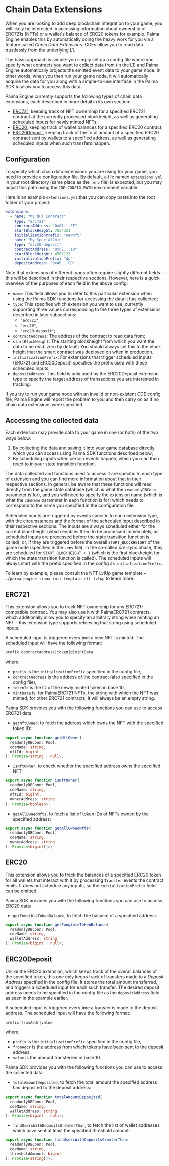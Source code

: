 # Chain Data Extensions

When you are looking to add deep blockchain integration to your game, you will likely be interested in accessing information about ownership of ERC721s (NFTs) or a wallet's balance of ERC20 tokens for example. Paima Engine enables this by automatically doing the heavy work for you via a feature called _Chain Data Extensions_. CDEs allow you to read data trustlessly from the underlying L1.

The basic approach is simple: you simply set up a config file where you specify what contracts you want to collect data from (in the L1) and Paima Engine automatically projects the emitted event data to your game node. In other words, when you then run your game node, it will automatically acquire the data for you along with a simple-to-use interface in the Paima SDK to allow you to access this data.

Paima Engine currently supports the following types of chain data extensions, each described in more detail in its own section:
 - [ERC721](#erc721), keeping track of NFT ownership for a specified ERC721 contract at the currently processed blockheight, as well as generating scheduled inputs for newly minted NFTs;
 - [ERC20](#erc20), keeping track of wallet balances for a specified ERC20 contract;
 - [ERC20Deposit](#erc20deposit), keeping track of the total amount of a specified ERC20 contract sent by wallets to a specified address, as well as generating scheduled inputs when such transfers happen.

## Configuration

To specify which chain data extensions you are using for your game, you need to provide a configuration file. By default, a file named `extensions.yml` in your root directory (same place as the `.env` file) is expected, but you may adjust this path using the `CDE_CONFIG_PATH` environment variable. 

Here is an example `extensions.yml` that you can copy paste into the root folder of your project:

```yaml
extensions:
  - name: "My NFT Contract"
    type: "erc721"
    contractAddress: "0x01...EF"
    startBlockHeight: 7654321
    initializationPrefix: "newnft"
  - name: "My SpecialCoin"
    type: "erc20-deposit"
    contractAddress: "0xFE...10"
    startBlockHeight: 4567123
    initializationPrefix: "dp"
    depositAddress: "0xAB...CD"
```

Note that extensions of different types often require slightly different fields &ndash; this will be described in their respective sections. However, here is a quick overview of the purposes of each field in the above config:

 - `name`: This field allows you to refer to this particular extension when using the Paima SDK functions for accessing the data it has collected;
 - `type`: This specifies which extension you want to use, currently supporting three values corresponding to the three types of extensions described in later subsections:
   - `"erc721"`,
   - `"erc20"`,
   - `"erc20-deposit"`;
 - `contractAddress`: The address of the contract to read data from;
 - `startBlockHeight`: The starting blockheight from which you want the data to be read, zero by default; You should always set this to the block height that the smart contract was deployed on when in production.
 - `initializationPrefix`: For extensions that trigger scheduled inputs (ERC721 and ERC20Deposit) specifies the prefix used with these scheduled inputs;
 - `depositAddress`: This field is only used by the ERC20Deposit extension type to specify the target address of transactions you are interested in tracking.

If you try to run your game node with an invalid or non-existent CDE config file, Paima Engine will report the problem to you and then carry on as if no chain data extensions were specified.

## Accessing the collected data

Each extension may provide data to your game in one (or both) of the two ways below:
 1. By collecting the data and saving it into your game database directly, which you can access using Paima SDK functions described below;
 2. By scheduling inputs when certain events happen, which you can then react to in your state transition function.

The data collected and functions used to access it are specific to each type of extension and you can find more information about that in their respective sections. In general, be aware that these functions will read directly from the game state database (which is what the `readonlyDBConn` parameter is for), and you will need to specify the extension name (which is what the `cdeName` parameter in each function is for) which needs to correspond to the name you specified in the configuration file.

Scheduled inputs are triggered by events specific to each extension type, with the circumstances and the format of the scheduled input described in their respective sections. The inputs are always scheduled either for the current blockheight (which enables them to be processed immediately, as scheduled inputs are processed before the state transition function is called), or, if they are triggered before the overall `START_BLOCKHEIGHT` of the game node (specified in the `.env` file), in the so-called _pre-sync_ phase, they are scheduled for `START_BLOCKHEIGHT + 1` (which is the first blockheight for which the state transition function is called). The scheduled inputs will always start with the prefix specified in the config as `initializationPrefix`.

To learn by example, please consult the NFT LvlUp game template &ndash; `./paima-engine-linux init template nft-lvlup` to learn more.

## ERC721

This extension allows you to track NFT ownership for any ERC721-compatible contract. You may also use it with PaimaERC721 contracts, which additionally allow you to specify an arbitrary string when minting an NFT &ndash; this extension type supports retrieving that string using scheduled inputs.

A scheduled input is triggered everytime a new NFT is minted. The scheduled input will have the following format:

```
prefix|contractAddress|tokenId|mintData
```

where:

- `prefix` is the `initializationPrefix` specified in the config file,
- `contractAddress` is the address of the contract (also specified in the config file),
- `tokenId` is the ID of the newly minted token in base 10,
- `mintData` is, for PaimaERC721 NFTs, the string with which the NFT was minted; for other ERC721 contracts, it will always be an empty string.

Paima SDK provides you with the following functions you can use to access ERC721 data:

- `getNftOwner`, to fetch the address which owns the NFT with the specified token ID:

```ts
export async function getNftOwner(
  readonlyDBConn: Pool,
  cdeName: string,
  nftId: bigint
): Promise<string | null>;
```

- `isNftOwner`, to check whether the specified address owns the specified NFT:

```ts
export async function isNftOwner(
  readonlyDBConn: Pool,
  cdeName: string,
  nftId: bigint,
  ownerAddress: string
): Promise<boolean>;
```

- `getAllOwnedNfts`, to fetch a list of token IDs of NFTs owned by the specified address:

```ts
export async function getAllOwnedNfts(
  readonlyDBConn: Pool,
  cdeName: string,
  ownerAddress: string
): Promise<bigint[]>;
```


## ERC20

This extension allows you to track the balances of a specified ERC20 token for all wallets that interact with it by processing `Transfer` events the contract emits. It does not schedule any inputs, so the `initializationPrefix` field can be omitted.

Paima SDK provides you with the following functions you can use to access ERC20 data:

- `getFungibleTokenBalance`, to fetch the balance of a specified address:

```ts
export async function getFungibleTokenBalance(
  readonlyDBConn: Pool,
  cdeName: string,
  walletAddress: string
): Promise<bigint | null>;
```

## ERC20Deposit

Unlike the ERC20 extension, which keeps track of the overall balances of the specified token, this one only keeps track of transfers made to a _Deposit Address_ specified in the config file. It stores the total amount transferred, and triggers a scheduled input for each such transfer. The desired deposit address needs to be specified in the config file as the `depositAddress` field as seen in the example earlier.

A scheduled input is triggered everytime a transfer is made to the deposit address. The scheduled input will have the following format:

```
prefix|fromAddr|value
```

where:

- `prefix` is the `initializationPrefix` specified in the config file,
- `fromAddr` is the address from which tokens have been sent to the deposit address,
- `value` is the amount transferred in base 10.

Paima SDK provides you with the following functions you can use to access the collected data:

- `totalAmountDeposited`, to fetch the total amount the specified address has deposited to the deposit address:

```ts
export async function totalAmountDeposited(
  readonlyDBConn: Pool,
  cdeName: string,
  walletAddress: string
): Promise<bigint | null>;
```

- `findUsersWithDepositsGreaterThan`, to fetch the list of wallet addresses which have sent at least the specified threshold amount:

```ts
export async function findUsersWithDepositsGreaterThan(
  readonlyDBConn: Pool,
  cdeName: string,
  thresholdAmount: bigint
): Promise<string[]>;
```

